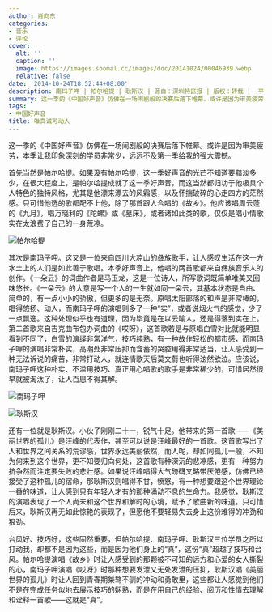 ```yaml
---
author: 肖向东
categories:
- 音乐
- 评论
cover:
  alt: ''
  caption: ''
  image: https://images.soomal.cc/images/doc/20141024/00046939.webp
  relative: false
date: '2014-10-24T18:52:44+08:00'
description: 南玛子呷 | 帕尔哈提 | 耿斯汉 | 源自：深圳特区报 | 版权：转载 |  平均/总评分：06.33/19
summary: 这一季的《中国好声音》仿佛在一场闹剧般的决赛后落下帷幕。或许是因为审美疲劳，本季让我印象深刻的学员非常少，远远不及第一季给我的强大震撼。首先当然是帕尔哈提。如果没有帕尔哈提，这一季好声音的光芒不知道要黯淡多少，在很大程度上，是帕尔哈提成就了这一季好声音……
tags:
- 中国好声音
title: 唯真诚可动人
---
```


这一季的《中国好声音》仿佛在一场闹剧般的决赛后落下帷幕。或许是因为审美疲劳，本季让我印象深刻的学员非常少，远远不及第一季给我的强大震撼。

首先当然是帕尔哈提。如果没有帕尔哈提，这一季好声音的光芒不知道要黯淡多少，在很大程度上，是帕尔哈提成就了这一季好声音，而这当然都归功于他极具个人特色的独特风格，尤其是他漂来漂去的风霜感，以及怀揣破碎的心走四方的茫然感。只可惜他选的歌都配不上他，除了那首跟人合唱的《故乡》。他应该唱周云蓬的《九月》，唱万晓利的《陀螺》或《墓床》，或者诸如此类的歌，仅仅是唱小情歌实在太浪费了自己的一身荒凉。

![帕尔哈提](https://images.soomal.cc/images/doc/20141010/00046523.webp)





其次是南玛子呷。这又是一位来自四川大凉山的彝族歌手，让人感叹生活在这一方水土上的人们是如此善于歌唱。本季好声音上，他唱的两首歌都来自彝族音乐人的创作。《一朵云》的词曲作者是马玉龙，这是一位诗人，所写歌词既简单唯美又回味悠长。《一朵云》的大意是写一个人的一生就如同一朵云，其基本状态是自由、简单的，有一点小小的骄傲，但更多的是无奈。原唱太阳部落的和声是非常棒的，唱得悠扬、动人，而南玛子呷的演唱则多了一种“实”，或者说烟火气的感觉，少了一点飘逸。这种处理似乎也有道理，因为毕竟是在以云喻人，还是得落到实在上。第二首歌来自吉克曲布包办词曲的《哎呀》，这首歌若是与原唱白雪对比就能明显看到不同了，白雪的演绎非常洋气，技巧纯熟，有一种故作轻松的都市感，而南玛子呷的演唱非常朴实，高潮处非常压抑而含蓄的哭腔用得非常适当，让人感受到一种无法诉说的痛苦，非常打动人，就连情歌天后莫文蔚也听得泫然欲泣。应该说，南玛子呷这种朴实、不滥用技巧、真正用心唱歌的歌手是非常稀少的，可惜居然很早就被淘汰了，让人百思不得其解。

![南玛子呷](https://images.soomal.cc/images/doc/20141024/00046939.webp)




![耿斯汉](https://images.soomal.cc/images/doc/20141024/00046940_01.webp)





还有一位就是耿斯汉。小伙子刚刚二十一，锐气十足。他带来的第一首歌――《美丽世界的孤儿》是汪峰的代表作，甚至可以说是汪峰最好的一首歌。这首歌写出了人和世界之间关系的荒谬感，世界永远美丽依然，而人呢，却如同孤儿一般，不知为何来到这个世界，更不知要归向何处，这首歌有种深沉的悲凉感，更有一种努力抗争然而注定要失败的悲壮感。如果说汪峰唱得大气磅礴又略带厌倦感，仿佛已经接受了这种孤儿的宿命，那耿斯汉则唱得不甘，愤怒，有一种想要跟这个世界理论一番的味道，让人感到只有年轻人才有的那种涌动不息的生命力。我感觉，耿斯汉的演唱表现了一个人尚未和这个世界和解时的心境，赋予了歌曲新的味道。只可惜后来，耿斯汉再无如此惊艳的表现了，但愿他不要轻易失去身上这份难得的冲劲和狠劲。

台风好、技巧好，这些固然重要，但帕尔哈提、南玛子呷、耿斯汉三位学员之所以打动我，却都不是因为这些，而是因为他们身上的“真”，这份“真”超越了技巧和台风。帕尔哈提演唱《故乡》时让人感受到的那颗被不可知的远方和心爱的女人撕裂的心，南玛子呷演唱《哎呀》时那种想要发泄又无处发泄的压抑，耿斯汉唱《美丽世界的孤儿》时让人回到青春期桀骜不驯的冲动和勇敢里，这些都让人感觉到他们不是在完成任务似地去展示技巧的娴熟，而是在用自己的经验、阅历和性情去理解和诠释一首歌――这就是“真”。